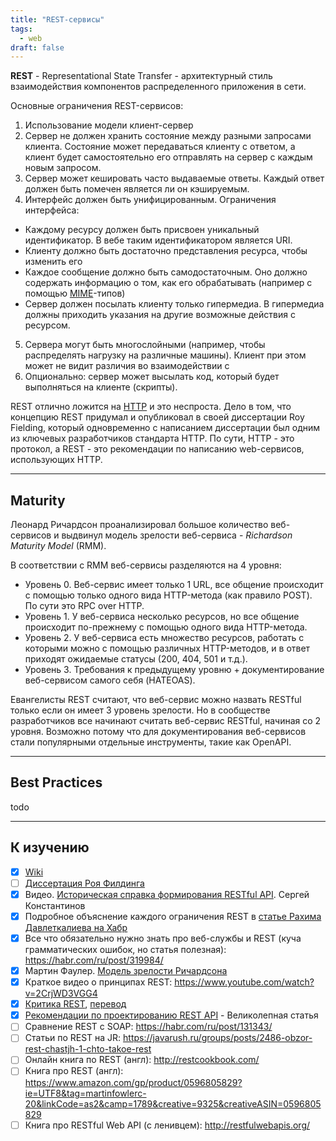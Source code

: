 ```yaml
---
title: "REST-сервисы"
tags:
  - web
draft: false
---
```


**REST** - Representational State Transfer - архитектурный стиль взаимодействия компонентов распределенного приложения в сети.

Основные ограничения REST-сервисов:
1. Использование модели клиент-сервер
2. Сервер не должен хранить состояние между разными запросами клиента. Состояние может передаваться клиенту с ответом, а клиент будет самостоятельно его отправлять на сервер с каждым новым запросом.
3. Сервер может кешировать часто выдаваемые ответы. Каждый ответ должен быть помечен является ли он кэшируемым.
4. Интерфейс должен быть унифицированным. Ограничения интерфейса:
  - Каждому ресурсу должен быть присвоен уникальный идентификатор. В вебе таким идентификатором является URI.
  - Клиенту должно быть достаточно представления ресурса, чтобы изменить его
  - Каждое сообщение должно быть самодостаточным. Оно должно содержать информацию о том, как его обрабатывать (например с помощью [MIME](mime.md)-типов)
  - Сервер должен посылать клиенту только гипермедиа. В гипермедиа должны приходить указания на другие возможные действия с ресурсом.
5. Сервера могут быть многослойными (например, чтобы распределять нагрузку на различные машины). Клиент при этом может не видит различия во взаимодействии с 
6. Опционально: сервер может высылать код, который будет выполняться на клиенте (скрипты).

REST отлично ложится на [HTTP](../network/http.md) и это неспроста. 
Дело в том, что концепцию REST придумал и опубликовал в своей диссертации Roy Fielding, который одновременно с написанием диссертации был одним из ключевых разработчиков стандарта HTTP.
По сути, HTTP - это протокол, а REST - это рекомендации по написанию web-сервисов, использующих HTTP.

---
## Maturity

Леонард Ричардсон проанализировал большое количество веб-сервисов и выдвинул модель зрелости веб-сервиса - *Richardson Maturity Model* (RMM).

В соответствии с RMM веб-сервисы разделяются на 4 уровня:

- Уровень 0. Веб-сервис имеет только 1 URL, все общение происходит с помощью только одного вида HTTP-метода (как правило POST). По сути это RPC over HTTP.
- Уровень 1. У веб-сервиса несколько ресурсов, но все общение происходит по-прежнему с помощью одного вида HTTP-метода.
- Уровень 2. У веб-сервиса есть множество ресурсов, работать с которыми можно с помощью различных HTTP-методов, и в ответ приходят ожидаемые статусы (200, 404, 501 и т.д.).
- Уровень 3. Требования к предыдущему уровню + документирование веб-сервисом самого себя (HATEOAS).

Евангелисты REST считают, что веб-сервис можно назвать RESTful только если он имеет 3 уровень зрелости.
Но в сообществе разработчиков все начинают считать веб-сервис RESTful, начиная со 2 уровня.
Возможно потому что для документирования веб-сервисов стали популярными отдельные инструменты, такие как OpenAPI.


---
## Best Practices
todo


---
## К изучению

- [X] [Wiki](https://ru.wikipedia.org/wiki/REST)
- [ ] [Диссертация Роя Филдинга](https://ics.uci.edu/~fielding/pubs/dissertation/fielding_dissertation.pdf)
- [X] Видео. [Историческая справка формирования RESTful API](https://youtu.be/Cs21wiZodLY?si=_lk81heLoUy9j6zM). Сергей Константинов
- [X] Подробное объяснение каждого ограничения REST в [статье Рахима Давлеткалиева на Хабр](https://habr.com/ru/company/hexlet/blog/274675/)
- [X] Все что обязательно нужно знать про веб-службы и REST (куча грамматических ошибок, но статья полезная): https://habr.com/ru/post/319984/
- [X] Мартин Фаулер. [Модель зрелости Ричардсона](https://martinfowler.com/articles/richardsonMaturityModel.html)
- [X] Краткое видео о принципах REST: https://www.youtube.com/watch?v=2CrjWD3VGG4
- [X] [Критика REST](https://medium.com/free-code-camp/rest-is-the-new-soap-97ff6c09896d), [перевод](https://habr.com/ru/company/mailru/blog/345184/)
- [X] [Рекомендации по проектированию REST API](https://www.vinaysahni.com/best-practices-for-a-pragmatic-restful-api) - Великолепная статья
- [ ] Сравнение REST с SOAP: https://habr.com/ru/post/131343/
- [ ] Статьи по REST на JR: https://javarush.ru/groups/posts/2486-obzor-rest-chastjh-1-chto-takoe-rest
- [ ] Онлайн книга по REST (англ): http://restcookbook.com/
- [ ] Книга про REST (англ): https://www.amazon.com/gp/product/0596805829?ie=UTF8&tag=martinfowlerc-20&linkCode=as2&camp=1789&creative=9325&creativeASIN=0596805829
- [ ] Книга про RESTful Web API (с ленивцем): http://restfulwebapis.org/